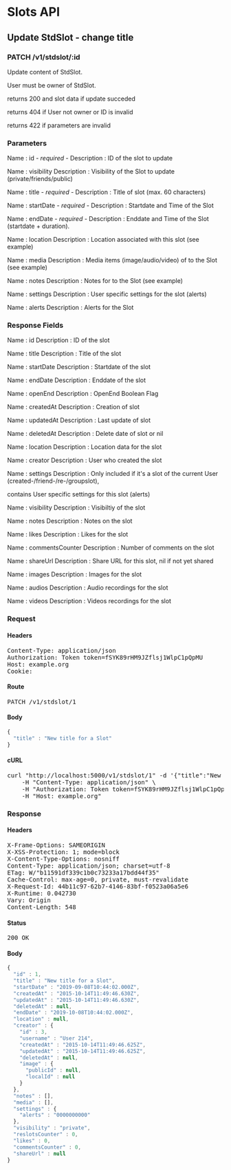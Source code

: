 # Slots API

## Update StdSlot - change title

### PATCH /v1/stdslot/:id

Update content of StdSlot.

User must be owner of StdSlot.

returns 200 and slot data if update succeded 

returns 404 if User not owner or ID is invalid

returns 422 if parameters are invalid

### Parameters

Name : id *- required -*
Description : ID of the slot to update

Name : visibility
Description : Visibility of the Slot to update (private/friends/public)

Name : title *- required -*
Description : Title of slot (max. 60 characters)

Name : startDate *- required -*
Description : Startdate and Time of the Slot

Name : endDate *- required -*
Description : Enddate and Time of the Slot (startdate + duration).

Name : location
Description : Location associated with this slot (see example)

Name : media
Description : Media items (image/audio/video) of to the Slot (see example)

Name : notes
Description : Notes for to the Slot (see example)

Name : settings
Description : User specific settings for the slot (alerts)

Name : alerts
Description : Alerts for the Slot


### Response Fields

Name : id
Description : ID of the slot

Name : title
Description : Title of the slot

Name : startDate
Description : Startdate of the slot

Name : endDate
Description : Enddate of the slot

Name : openEnd
Description : OpenEnd Boolean Flag

Name : createdAt
Description : Creation of slot

Name : updatedAt
Description : Last update of slot

Name : deletedAt
Description : Delete date of slot or nil

Name : location
Description : Location data for the slot

Name : creator
Description : User who created the slot

Name : settings
Description : Only included if it&#39;s a slot of the current User (created-/friend-/re-/groupslot),

contains User specific settings for this slot (alerts)

Name : visibility
Description : Visibiltiy of the slot

Name : notes
Description : Notes on the slot

Name : likes
Description : Likes for the slot

Name : commentsCounter
Description : Number of comments on the slot

Name : shareUrl
Description : Share URL for this slot, nil if not yet shared

Name : images
Description : Images for the slot

Name : audios
Description : Audio recordings for the slot

Name : videos
Description : Videos recordings for the slot

### Request

#### Headers

<pre>Content-Type: application/json
Authorization: Token token=fSYK89rHM9JZflsj1WlpC1pQpMU
Host: example.org
Cookie: </pre>

#### Route

<pre>PATCH /v1/stdslot/1</pre>

#### Body
```javascript
{
  "title" : "New title for a Slot"
}
```


#### cURL

<pre class="request">curl &quot;http://localhost:5000/v1/stdslot/1&quot; -d &#39;{&quot;title&quot;:&quot;New title for a Slot&quot;}&#39; -X PATCH \
	-H &quot;Content-Type: application/json&quot; \
	-H &quot;Authorization: Token token=fSYK89rHM9JZflsj1WlpC1pQpMU&quot; \
	-H &quot;Host: example.org&quot;</pre>

### Response

#### Headers

<pre>X-Frame-Options: SAMEORIGIN
X-XSS-Protection: 1; mode=block
X-Content-Type-Options: nosniff
Content-Type: application/json; charset=utf-8
ETag: W/&quot;b11591df339c1b0c73233a17bdd44f35&quot;
Cache-Control: max-age=0, private, must-revalidate
X-Request-Id: 44b11c97-62b7-4146-83bf-f0523a06a5e6
X-Runtime: 0.042730
Vary: Origin
Content-Length: 548</pre>

#### Status

<pre>200 OK</pre>

#### Body

```javascript
{
  "id" : 1,
  "title" : "New title for a Slot",
  "startDate" : "2019-09-08T10:44:02.000Z",
  "createdAt" : "2015-10-14T11:49:46.630Z",
  "updatedAt" : "2015-10-14T11:49:46.630Z",
  "deletedAt" : null,
  "endDate" : "2019-10-08T10:44:02.000Z",
  "location" : null,
  "creator" : {
    "id" : 3,
    "username" : "User 214",
    "createdAt" : "2015-10-14T11:49:46.625Z",
    "updatedAt" : "2015-10-14T11:49:46.625Z",
    "deletedAt" : null,
    "image" : {
      "publicId" : null,
      "localId" : null
    }
  },
  "notes" : [],
  "media" : [],
  "settings" : {
    "alerts" : "0000000000"
  },
  "visibility" : "private",
  "reslotsCounter" : 0,
  "likes" : 0,
  "commentsCounter" : 0,
  "shareUrl" : null
}
```
